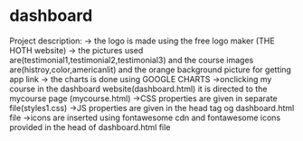 # dashboard
Project description:
    ->  the logo is made using the free logo maker (THE HOTH website)
    ->  the pictures used are(testimonial1,testimonial2,testimonial3) and the course images are(histroy,color,americanlit) and the orange background         picture for getting app link
     -> the charts is done using GOOGLE CHARTS
     ->onclicking my course in the dashboard website(dashboard.html) it is directed to the mycourse page (mycourse.html)
     ->CSS properties are given in separate file(styles1.css)
     ->JS properties are given in the head tag og dashboard.html file
     ->icons are inserted using fontawesome cdn and fontawesome icons provided in the head of dashboard.html file
     
